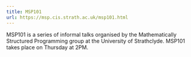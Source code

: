 ```yaml
---
title: MSP101
url: https://msp.cis.strath.ac.uk/msp101.html
---
```

MSP101 is a series of informal talks organised by the Mathematically Structured Programming group at the University of Strathclyde. MSP101 takes place on Thursday at 2PM.
